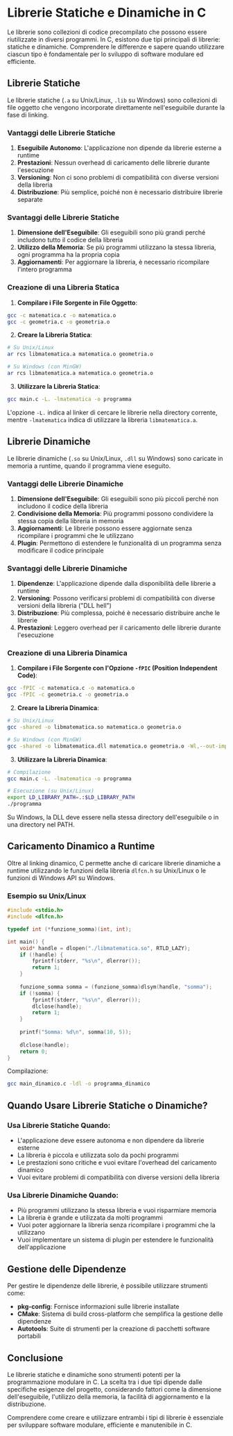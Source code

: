 # Librerie Statiche e Dinamiche in C

Le librerie sono collezioni di codice precompilato che possono essere riutilizzate in diversi programmi. In C, esistono due tipi principali di librerie: statiche e dinamiche. Comprendere le differenze e sapere quando utilizzare ciascun tipo è fondamentale per lo sviluppo di software modulare ed efficiente.

## Librerie Statiche

Le librerie statiche (`.a` su Unix/Linux, `.lib` su Windows) sono collezioni di file oggetto che vengono incorporate direttamente nell'eseguibile durante la fase di linking.

### Vantaggi delle Librerie Statiche

1. **Eseguibile Autonomo**: L'applicazione non dipende da librerie esterne a runtime
2. **Prestazioni**: Nessun overhead di caricamento delle librerie durante l'esecuzione
3. **Versioning**: Non ci sono problemi di compatibilità con diverse versioni della libreria
4. **Distribuzione**: Più semplice, poiché non è necessario distribuire librerie separate

### Svantaggi delle Librerie Statiche

1. **Dimensione dell'Eseguibile**: Gli eseguibili sono più grandi perché includono tutto il codice della libreria
2. **Utilizzo della Memoria**: Se più programmi utilizzano la stessa libreria, ogni programma ha la propria copia
3. **Aggiornamenti**: Per aggiornare la libreria, è necessario ricompilare l'intero programma

### Creazione di una Libreria Statica

1. **Compilare i File Sorgente in File Oggetto**:

```bash
gcc -c matematica.c -o matematica.o
gcc -c geometria.c -o geometria.o
```

2. **Creare la Libreria Statica**:

```bash
# Su Unix/Linux
ar rcs libmatematica.a matematica.o geometria.o

# Su Windows (con MinGW)
ar rcs libmatematica.a matematica.o geometria.o
```

3. **Utilizzare la Libreria Statica**:

```bash
gcc main.c -L. -lmatematica -o programma
```

L'opzione `-L.` indica al linker di cercare le librerie nella directory corrente, mentre `-lmatematica` indica di utilizzare la libreria `libmatematica.a`.

## Librerie Dinamiche

Le librerie dinamiche (`.so` su Unix/Linux, `.dll` su Windows) sono caricate in memoria a runtime, quando il programma viene eseguito.

### Vantaggi delle Librerie Dinamiche

1. **Dimensione dell'Eseguibile**: Gli eseguibili sono più piccoli perché non includono il codice della libreria
2. **Condivisione della Memoria**: Più programmi possono condividere la stessa copia della libreria in memoria
3. **Aggiornamenti**: Le librerie possono essere aggiornate senza ricompilare i programmi che le utilizzano
4. **Plugin**: Permettono di estendere le funzionalità di un programma senza modificare il codice principale

### Svantaggi delle Librerie Dinamiche

1. **Dipendenze**: L'applicazione dipende dalla disponibilità delle librerie a runtime
2. **Versioning**: Possono verificarsi problemi di compatibilità con diverse versioni della libreria ("DLL hell")
3. **Distribuzione**: Più complessa, poiché è necessario distribuire anche le librerie
4. **Prestazioni**: Leggero overhead per il caricamento delle librerie durante l'esecuzione

### Creazione di una Libreria Dinamica

1. **Compilare i File Sorgente con l'Opzione `-fPIC` (Position Independent Code)**:

```bash
gcc -fPIC -c matematica.c -o matematica.o
gcc -fPIC -c geometria.c -o geometria.o
```

2. **Creare la Libreria Dinamica**:

```bash
# Su Unix/Linux
gcc -shared -o libmatematica.so matematica.o geometria.o

# Su Windows (con MinGW)
gcc -shared -o libmatematica.dll matematica.o geometria.o -Wl,--out-implib,libmatematica.a
```

3. **Utilizzare la Libreria Dinamica**:

```bash
# Compilazione
gcc main.c -L. -lmatematica -o programma

# Esecuzione (su Unix/Linux)
export LD_LIBRARY_PATH=.:$LD_LIBRARY_PATH
./programma
```

Su Windows, la DLL deve essere nella stessa directory dell'eseguibile o in una directory nel PATH.

## Caricamento Dinamico a Runtime

Oltre al linking dinamico, C permette anche di caricare librerie dinamiche a runtime utilizzando le funzioni della libreria `dlfcn.h` su Unix/Linux o le funzioni di Windows API su Windows.

### Esempio su Unix/Linux

```c
#include <stdio.h>
#include <dlfcn.h>

typedef int (*funzione_somma)(int, int);

int main() {
    void* handle = dlopen("./libmatematica.so", RTLD_LAZY);
    if (!handle) {
        fprintf(stderr, "%s\n", dlerror());
        return 1;
    }
    
    funzione_somma somma = (funzione_somma)dlsym(handle, "somma");
    if (!somma) {
        fprintf(stderr, "%s\n", dlerror());
        dlclose(handle);
        return 1;
    }
    
    printf("Somma: %d\n", somma(10, 5));
    
    dlclose(handle);
    return 0;
}
```

Compilazione:

```bash
gcc main_dinamico.c -ldl -o programma_dinamico
```

## Quando Usare Librerie Statiche o Dinamiche?

### Usa Librerie Statiche Quando:

- L'applicazione deve essere autonoma e non dipendere da librerie esterne
- La libreria è piccola e utilizzata solo da pochi programmi
- Le prestazioni sono critiche e vuoi evitare l'overhead del caricamento dinamico
- Vuoi evitare problemi di compatibilità con diverse versioni della libreria

### Usa Librerie Dinamiche Quando:

- Più programmi utilizzano la stessa libreria e vuoi risparmiare memoria
- La libreria è grande e utilizzata da molti programmi
- Vuoi poter aggiornare la libreria senza ricompilare i programmi che la utilizzano
- Vuoi implementare un sistema di plugin per estendere le funzionalità dell'applicazione

## Gestione delle Dipendenze

Per gestire le dipendenze delle librerie, è possibile utilizzare strumenti come:

- **pkg-config**: Fornisce informazioni sulle librerie installate
- **CMake**: Sistema di build cross-platform che semplifica la gestione delle dipendenze
- **Autotools**: Suite di strumenti per la creazione di pacchetti software portabili

## Conclusione

Le librerie statiche e dinamiche sono strumenti potenti per la programmazione modulare in C. La scelta tra i due tipi dipende dalle specifiche esigenze del progetto, considerando fattori come la dimensione dell'eseguibile, l'utilizzo della memoria, la facilità di aggiornamento e la distribuzione.

Comprendere come creare e utilizzare entrambi i tipi di librerie è essenziale per sviluppare software modulare, efficiente e manutenibile in C.